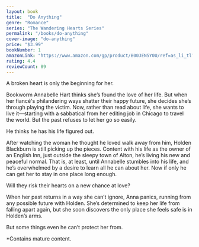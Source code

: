 ```yaml
---
layout: book
title:  "Do Anything"
genre: "Romance"
series: "The Wandering Hearts Series"
permalink: "/books/do-anything"
cover-image: "do-anything"
price: "$3.99"
bookNumber: 1
amazonLink: "https://www.amazon.com/gp/product/B00JEN5Y0U/ref=as_li_tl?ie=UTF8&tag=owensmc-20&camp=1789&creative=9325&linkCode=as2&creativeASIN=B00JEN5Y0U&linkId=31016d7567ff795b7031fe2b8cabbb99"
rating: 4.4
reviewCount: 89
---
```

A broken heart is only the beginning for her. 

Bookworm Annabelle Hart thinks she’s found the love of her life. But when her fiancé's philandering ways shatter their happy future, she decides she’s through playing the victim. Now, rather than read about life, she wants to live it—starting with a sabbatical from her editing job in Chicago to travel the world. But the past refuses to let her go so easily. 

He thinks he has his life figured out. 

After watching the woman he thought he loved walk away from him, Holden Blackburn is still picking up the pieces. Content with his life as the owner of an English Inn, just outside the sleepy town of Alton, he’s living his new and peaceful normal. That is, at least, until Annabelle stumbles into his life, and he’s overwhelmed by a desire to learn all he can about her. Now if only he can get her to stay in one place long enough. 

Will they risk their hearts on a new chance at love? 

When her past returns in a way she can’t ignore, Anna panics, running from any possible future with Holden. She’s determined to keep her life from falling apart again, but she soon discovers the only place she feels safe is in Holden’s arms. 

But some things even he can’t protect her from. 

*Contains mature content.
